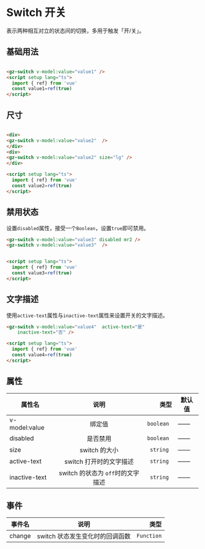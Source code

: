 <script setup lang="ts">
  import { ref} from 'vue'
  const value1=ref(true)
  const value2=ref(true)
  const value3=ref(true)
</script>

# Switch 开关
表示两种相互对立的状态间的切换，多用于触发「开/关」。
## 基础用法
<gz-switch v-model:value="value1" />

```html

<gz-switch v-model:value="value1" />
<script setup lang="ts">
  import { ref} from 'vue'
  const value1=ref(true)
</script>

```

## 尺寸
<div>
<gz-switch v-model:value="value2"  />
</div>
<div>
<gz-switch v-model:value="value2" size="lg" />
</div>

```html

<div>
<gz-switch v-model:value="value2"  />
</div>
<div>
<gz-switch v-model:value="value2" size="lg" />
</div>

<script setup lang="ts">
  import { ref} from 'vue'
  const value2=ref(true)
</script>
```

## 禁用状态

设置`disabled`属性，接受一个`Boolean`，设置`true`即可禁用。
<gz-switch v-model:value="value3" disabled mr2 />
<gz-switch v-model:value="value3"  />

```html
<gz-switch v-model:value="value3" disabled mr2 />
<gz-switch v-model:value="value3"  />


<script setup lang="ts">
  import { ref} from 'vue'
  const value3=ref(true)
</script>
```

## 文字描述
使用`active-text`属性与`inactive-text`属性来设置开关的文字描述。

<gz-switch v-model:value="value4"  active-text="是"
    inactive-text="否" />

```html
<gz-switch v-model:value="value4"  active-text="是"
    inactive-text="否" />

<script setup lang="ts">
  import { ref} from 'vue'
  const value4=ref(true)
</script>
```

## 属性

| 属性名        |               说明                |       类型 | 默认值 |
| ------------- | :-------------------------------: | ---------: | ------ |
| v-model:value |              绑定值               | `boolean ` | ——     |
| disabled      |             是否禁用              | `boolean ` | ——     |
| size          |           switch 的大小           |  `string ` | ——     |
| active-text   |      switch 打开时的文字描述      |  `string ` | ——     |
| inactive-text | switch 的状态为 `off`时的文字描述 |  `string ` | ——     |


## 事件
| 事件名 |              说明               |       类型 |
| ------ | :-----------------------------: | ---------: |
| change | switch 状态发生变化时的回调函数 | `Function` |
